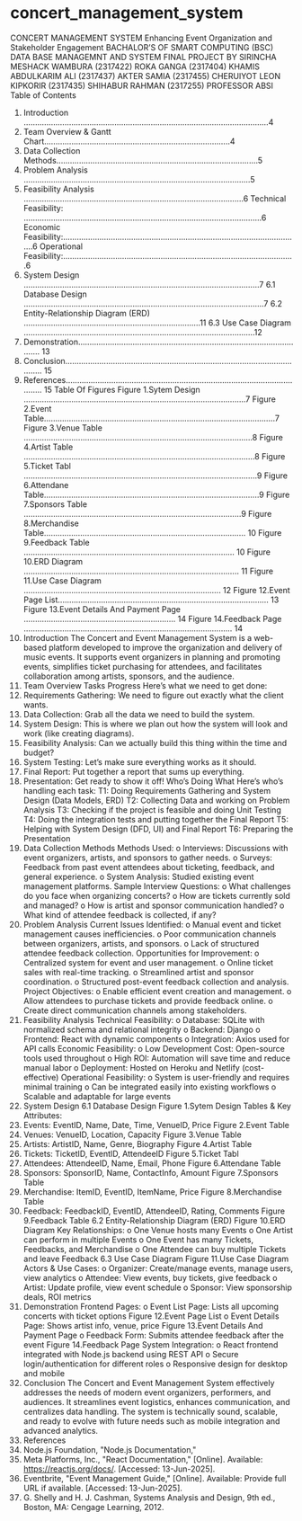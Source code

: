 # concert_management_system 
 CONCERT MANAGEMENT SYSTEM
 Enhancing Event Organization and Stakeholder Engagement
BACHALOR’S OF SMART COMPUTING (BSC)
DATA BASE MANAGEMNT AND SYSTEM
FINAL PROJECT
BY
SIRINCHA MESHACK WAMBURA (2317422)
ROKA GANGA (2317404)
KHAMIS ABDULKARIM ALI (2317437)
AKTER SAMIA (2317455)
CHERUIYOT LEON KIPKORIR (2317435) 
SHIHABUR RAHMAN (2317255)
PROFESSOR ABSI
Table of Contents
1. Introduction ............................................................................................................4
2. Team Overview & Gantt Chart..................................................................................4
3. Data Collection Methods.........................................................................................5
4. Problem Analysis ....................................................................................................5
5. Feasibility Analysis .................................................................................................6
Technical Feasibility: .........................................................................................................6
Economic Feasibility:.........................................................................................................6
Operational Feasibility:......................................................................................................6
6. System Design ........................................................................................................7
6.1 Database Design ..........................................................................................................7
6.2 Entity-Relationship Diagram (ERD) ..............................................................................11
6.3 Use Case Diagram ......................................................................................................12
7. Demonstration...................................................................................................... 13
8. Conclusion............................................................................................................ 15
9. References............................................................................................................ 15
Table Of Figures
Figure 1.Sytem Design ..................................................................................................7
Figure 2.Event Table......................................................................................................7
Figure 3.Venue Table .....................................................................................................8
Figure 4.Artist Table ......................................................................................................8
Figure 5.Ticket Tabl .......................................................................................................9
Figure 6.Attendane Table...............................................................................................9
Figure 7.Sponsors Table ................................................................................................9
Figure 8.Merchandise Table......................................................................................... 10
Figure 9.Feedback Table ............................................................................................. 10
Figure 10.ERD Diagram ............................................................................................... 11
Figure 11.Use Case Diagram ....................................................................................... 12
Figure 12.Event Page List............................................................................................. 13
Figure 13.Event Details And Payment Page ................................................................... 14
Figure 14.Feedback Page ............................................................................................ 14
1. Introduction
The Concert and Event Management System is a web-based platform developed to
improve the organization and delivery of music events. It supports event organizers in
planning and promoting events, simplifies ticket purchasing for attendees, and facilitates
collaboration among artists, sponsors, and the audience.
2. Team Overview
Tasks Progress
Here’s what we need to get done:
1. Requirements Gathering: We need to figure out exactly what the client wants.
2. Data Collection: Grab all the data we need to build the system.
3. System Design: This is where we plan out how the system will look and work (like
creating
diagrams).
4. Feasibility Analysis: Can we actually build this thing within the time and budget?
5. System Testing: Let’s make sure everything works as it should.
6. Final Report: Put together a report that sums up everything.
7. Presentation: Get ready to show it off!
Who’s Doing What
Here’s who’s handling each task:
T1: Doing Requirements Gathering and System Design (Data Models, ERD)
T2: Collecting Data and working on Problem Analysis
T3: Checking if the project is feasible and doing Unit Testing
T4: Doing the integration tests and putting together the Final Report
T5: Helping with System Design (DFD, UI) and Final Report
T6: Preparing the Presentation
3. Data Collection Methods
Methods Used:
o Interviews: Discussions with event organizers, artists, and sponsors to gather
needs.
o Surveys: Feedback from past event attendees about ticketing, feedback, and
general experience.
o System Analysis: Studied existing event management platforms.
Sample Interview Questions:
o What challenges do you face when organizing concerts?
o How are tickets currently sold and managed?
o How is artist and sponsor communication handled?
o What kind of attendee feedback is collected, if any?
4. Problem Analysis
Current Issues Identified:
o Manual event and ticket management causes inefficiencies.
o Poor communication channels between organizers, artists, and sponsors.
o Lack of structured attendee feedback collection.
Opportunities for Improvement:
o Centralized system for event and user management.
o Online ticket sales with real-time tracking.
o Streamlined artist and sponsor coordination.
o Structured post-event feedback collection and analysis.
Project Objectives:
o Enable efficient event creation and management.
o Allow attendees to purchase tickets and provide feedback online.
o Create direct communication channels among stakeholders.
5. Feasibility Analysis
Technical Feasibility:
o Database: SQLite with normalized schema and relational integrity
o Backend: Django
o Frontend: React with dynamic components
o Integration: Axios used for API calls
Economic Feasibility:
o Low Development Cost: Open-source tools used throughout
o High ROI: Automation will save time and reduce manual labor
o Deployment: Hosted on Heroku and Netlify (cost-effective)
Operational Feasibility:
o System is user-friendly and requires minimal training
o Can be integrated easily into existing workflows
o Scalable and adaptable for large events
6. System Design
6.1 Database Design
Figure 1.Sytem Design
Tables & Key Attributes:
1. Events:
EventID, Name, Date, Time, VenueID, Price
Figure 2.Event Table
2. Venues:
VenueID, Location, Capacity
Figure 3.Venue Table
3. Artists:
ArtistID, Name, Genre, Biography
Figure 4.Artist Table
4. Tickets:
TicketID, EventID, AttendeeID
Figure 5.Ticket Tabl
5. Attendees:
AttendeeID, Name, Email, Phone
Figure 6.Attendane Table
6. Sponsors:
SponsorID, Name, ContactInfo, Amount
Figure 7.Sponsors Table
7. Merchandise:
ItemID, EventID, ItemName, Price
Figure 8.Merchandise Table
8. Feedback:
FeedbackID, EventID, AttendeeID, Rating, Comments
Figure 9.Feedback Table
6.2 Entity-Relationship Diagram (ERD)
Figure 10.ERD Diagram
Key Relationships:
o One Venue hosts many Events
o One Artist can perform in multiple Events
o One Event has many Tickets, Feedbacks, and Merchandise
o One Attendee can buy multiple Tickets and leave Feedback
6.3 Use Case Diagram
Figure 11.Use Case Diagram
Actors & Use Cases:
o Organizer: Create/manage events, manage users, view analytics
o Attendee: View events, buy tickets, give feedback
o Artist: Update profile, view event schedule
o Sponsor: View sponsorship deals, ROI metrics
7. Demonstration
Frontend Pages:
o Event List Page: Lists all upcoming concerts with ticket options
Figure 12.Event Page List
o Event Details Page: Shows artist info, venue, price
Figure 13.Event Details And Payment Page
o Feedback Form: Submits attendee feedback after the event
Figure 14.Feedback Page
System Integration:
o React frontend integrated with Node.js backend using REST API
o Secure login/authentication for different roles
o Responsive design for desktop and mobile
8. Conclusion
The Concert and Event Management System effectively addresses the needs of modern
event organizers, performers, and audiences. It streamlines event logistics, enhances
communication, and centralizes data handling. The system is technically sound, scalable,
and ready to evolve with future needs such as mobile integration and advanced analytics.
9. References
1. Node.js Foundation, "Node.js Documentation,"
2. Meta Platforms, Inc., "React Documentation," [Online]. Available:
https://reactjs.org/docs/. [Accessed: 13-Jun-2025].
3. Eventbrite, "Event Management Guide," [Online]. Available: Provide full URL if
available. [Accessed: 13-Jun-2025].
4. G. Shelly and H. J. Cashman, Systems Analysis and Design, 9th ed., Boston, MA:
Cengage Learning, 2012.

